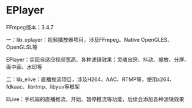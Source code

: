 # EPlayer
  FFmpeg版本：3.4.7 
  
  一：lib_eplayer：视频播放器项目，涉及FFmpeg、Native OpenGLES、OpenGLSL等
  
  EPlayer：实现自适应视频宽高、各种滤镜效果：灵魂出窍、抖动、缩放、分屏、画中画、水印等
  
  
  二：lib_elive：直播推流项目，涉及H264、AAC、RTMP等，使用x264、fdkaac、librtmp、libyuv等框架
  
  ELive：手机端的直播推流，开始、暂停推流等功能，后续会添加各种滤镜效果
